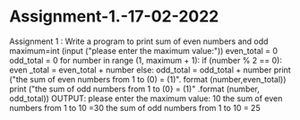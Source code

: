 # Assignment-1.-17-02-2022
Assignment 1 : Write a program to print sum of even numbers and odd 
maximum=int (input ("please enter the maximum value:"))
even_total = 0
odd_total = 0
for number in range (1, maximum + 1):
if (number % 2 == 0):
even _total = even_total + number
else:
odd_total = odd_total + number
print ("the sum of even numbers from 1 to (0) = (1)". format (number,even_total))
print ("the sum of odd numbers from 1 to (0} = (1)" .format (number, odd_total))
OUTPUT:
please enter the maximum value: 10
the sum of even numbers from 1 to 10 =30
the sum of odd numbers from 1 to 10 = 25
